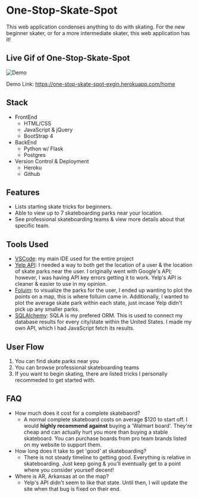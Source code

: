 # One-Stop-Skate-Spot

This web application condenses anything to do with skating. For the new beginner skater, or for a more intermediate skater, this web application has it!

## Live Gif of One-Stop-Skate-Spot

![Demo](static/images/websitedemo.gif)

Demo Link: https://one-stop-skate-spot-exgin.herokuapp.com/home

## Stack

- FrontEnd
  - HTML/CSS
  - JavaScript & jQuery
  - BootStrap 4
- BackEnd
  - Python w/ Flask
  - Postgres
- Version Control & Deployment
  - Heroku
  - Github

## Features

- Lists starting skate tricks for beginners.
- Able to view up to 7 skateboarding parks near your location.
- See professional skateboarding teams & view more details about that specific team.

## Tools Used

- [VSCode](https://code.visualstudio.com/): my main IDE used for the entire project
- [Yelp API](https://www.yelp.com/developers/documentation/v3/business_search): I needed a way to both get the location of a user & the location of skate parks near the user. I originally went with Google's API; however, I was having API key errors getting it to work. Yelp's API is cleaner & easier to use in my opinion.
- [Foluim](https://python-visualization.github.io/folium/): to visualize the parks for the user, I ended up wanting to plot the points on a map, this is where folluim came in. Additionally, I wanted to plot the average skate park within each state, just incase Yelp didn't pick up any smaller parks.
- [SQLAlchemy](https://www.sqlalchemy.org/): SQLA is my prefered ORM. This is used to connect my database results for every city/state within the United States. I made my own API, which I had JavaScript fetch its results.

## User Flow

1. You can find skate parks near you
2. You can browse professional skateboarding teams
3. If you want to begin skating, there are listed tricks I personally recommeded to get started with.

## FAQ
- How much does it cost for a complete skatebaord?
  * A normal complete skateboard costs on average $120 to start off. I would <strong>highly recommend against</strong> buying a 'Walmart board'. They're cheap and can actually hurt you more than buying a stable skateboard. You can purchase boards from pro team brands listed on my website to support them.
- How long does it take to get 'good' at skateboarding?
  * There is not steady timeline to getting good. Everything is relative in skateboarding. Just keep going & you'll eventually get to a point where you consider yourself decent! 
- Where is AR, Arkansas at on the map? 
  * Yelp's API didn't seem to like that state. Until then, I will update the site when that bug is fixed on their end.
